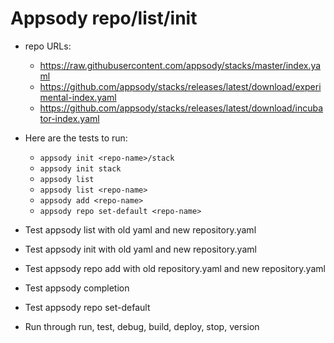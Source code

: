 # Appsody repo/list/init
- repo URLs:
    - https://raw.githubusercontent.com/appsody/stacks/master/index.yaml
    - https://github.com/appsody/stacks/releases/latest/download/experimental-index.yaml
    - https://github.com/appsody/stacks/releases/latest/download/incubator-index.yaml

- Here are the tests to run:
    - `appsody init <repo-name>/stack`
    - `appsody init stack`
    - `appsody list`
    - `appsody list <repo-name>`
    - `appsody add <repo-name>`
    - `appsody repo set-default <repo-name>`

- Test appsody list with old yaml and new repository.yaml
- Test appsody init with old yaml and new repository.yaml
- Test appsody repo add with old repository.yaml and new repository.yaml
- Test appsody completion
- Test appsody repo set-default
- Run through run, test, debug, build, deploy, stop, version
